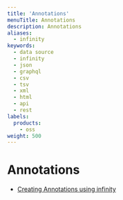 ```yaml
---
title: 'Annotations'
menuTitle: Annotations
description: Annotations
aliases:
  - infinity
keywords:
  - data source
  - infinity
  - json
  - graphql
  - csv
  - tsv
  - xml
  - html
  - api
  - rest
labels:
  products:
    - oss
weight: 500
---
```


# Annotations

- [Creating Annotations using infinity](./annotations)

